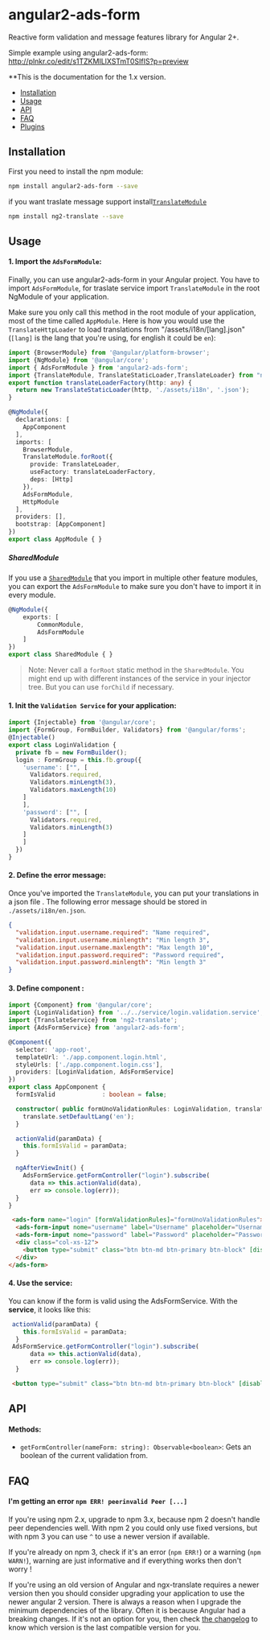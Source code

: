 # angular2-ads-form
Reactive form validation and message features library for Angular 2+.

Simple example using angular2-ads-form: http://plnkr.co/edit/s1TZKMILlXSTmT0SIfIS?p=preview

**This is the documentation for the 1.x version.

* [Installation](#installation)
* [Usage](#usage)
* [API](#api)
* [FAQ](#faq)
* [Plugins](#plugins)


## Installation

First you need to install the npm module:

```sh
npm install angular2-ads-form --save
```
if you want traslate message support install[`TranslateModule`](https://www.npmjs.com/package/ng2-translate)

```sh
npm install ng2-translate --save
```
## Usage

#### 1. Import the `AdsFormModule`:

Finally, you can use angular2-ads-form in your Angular project. You have to import `AdsFormModule`, for traslate service import `TranslateModule` in the root NgModule of your application.

Make sure you only call this method in the root module of your application, most of the time called `AppModule`.
Here is how you would use the `TranslateHttpLoader` to load translations from "/assets/i18n/[lang].json" (`[lang]` is the lang that you're using, for english it could be `en`):
```ts
import {BrowserModule} from '@angular/platform-browser';
import {NgModule} from '@angular/core';
import { AdsFormModule } from 'angular2-ads-form';
import {TranslateModule, TranslateStaticLoader,TranslateLoader} from "ng2-translate";
export function translateLoaderFactory(http: any) {
  return new TranslateStaticLoader(http, './assets/i18n', '.json');
}

@NgModule({
  declarations: [
    AppComponent
  ],
  imports: [
    BrowserModule,
    TranslateModule.forRoot({
      provide: TranslateLoader,
      useFactory: translateLoaderFactory,
      deps: [Http]
    }),
    AdsFormModule,
    HttpModule
  ],
  providers: [],
  bootstrap: [AppComponent]
})
export class AppModule { }
```

##### SharedModule

If you use a [`SharedModule`](https://angular.io/docs/ts/latest/guide/ngmodule.html#!#shared-modules) that you import in multiple other feature modules,
you can export the `AdsFormModule` to make sure you don't have to import it in every module.

```ts
@NgModule({
    exports: [
        CommonModule,
        AdsFormModule
    ]
})
export class SharedModule { }
```

> Note: Never call a `forRoot` static method in the `SharedModule`. You might end up with different instances of the service in your injector tree. But you can use `forChild` if necessary.

#### 1. Init the `Validation Service` for your application:
```ts
import {Injectable} from '@angular/core';
import {FormGroup, FormBuilder, Validators} from '@angular/forms';
@Injectable()
export class LoginValidation {
  private fb = new FormBuilder();
  login : FormGroup = this.fb.group({
    'username': ["", [
      Validators.required,
      Validators.minLength(3),
      Validators.maxLength(10)
    ]
    ],
    'password': ["", [
      Validators.required,
      Validators.minLength(3)
    ]
    ]
  })
}

```

#### 2. Define the error message:

Once you've imported the `TranslateModule`, you can put your translations in a json file . The following error message should be stored in `./assets/i18n/en.json`.

```json
{
  "validation.input.username.required": "Name required",
  "validation.input.username.minlength": "Min length 3",
  "validation.input.username.maxlength": "Max length 10",
  "validation.input.password.required": "Password required",
  "validation.input.password.minlength": "Min length 3"
}
```

#### 3. Define component :

```ts
import {Component} from '@angular/core';
import {LoginValidation} from '../../service/login.validation.service';
import {TranslateService} from 'ng2-translate';
import {AdsFormService} from 'angular2-ads-form';

@Component({
  selector: 'app-root',
  templateUrl: './app.component.login.html',
  styleUrls: ['./app.component.login.css'],
  providers: [LoginValidation, AdsFormService]
})
export class AppComponent {
  formIsValid             : boolean = false;

  constructor( public formUnoValidationRules: LoginValidation, translate: TranslateService) {
    translate.setDefaultLang('en');
  }

  actionValid(paramData) {
    this.formIsValid = paramData;
  }

  ngAfterViewInit() {
    AdsFormService.getFormController("login").subscribe(
      data => this.actionValid(data),
      err => console.log(err));
  }
}
```
```html
 <ads-form name="login" [formValidationRules]="formUnoValidationRules">
  <ads-form-input nome="username" label="Username" placeholder="Username"></ads-form-input>
  <ads-form-input nome="password" label="Password" placeholder="Password"></ads-form-input>
  <div class="col-xs-12">
    <button type="submit" class="btn btn-md btn-primary btn-block" [disabled]="!formIsValid">Save</button>
  </div>
</ads-form>
```
#### 4. Use the service:

You can know if the form is valid using the AdsFormService.
With the **service**, it looks like this:

```ts
 actionValid(paramData) {
    this.formIsValid = paramData;
  }
 AdsFormService.getFormController("login").subscribe(
      data => this.actionValid(data),
      err => console.log(err));
  }
```
```html
 <button type="submit" class="btn btn-md btn-primary btn-block" [disabled]="!formIsValid">Save</button>
```

## API

#### Methods:
- `getFormController(nameForm: string): Observable<boolean>`: Gets an boolean of the current validation from. 
## FAQ

#### I'm getting an error `npm ERR! peerinvalid Peer [...]`
If you're using npm 2.x, upgrade to npm 3.x, because npm 2 doesn't handle peer dependencies well. With npm 2 you could only use fixed versions, but with npm 3 you can use `^` to use a newer version if available.

If you're already on npm 3, check if it's an error (`npm ERR!`) or a warning (`npm WARN!`), warning are just informative and if everything works then don't worry !

If you're using an old version of Angular and ngx-translate requires a newer version then you should consider upgrading your application to use the newer angular 2 version. There is always a reason when I upgrade the minimum dependencies of the library. Often it is because Angular had a breaking changes. If it's not an option for you, then check [the changelog](/releases) to know which version is the last compatible version for you.
